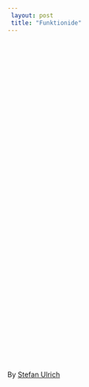 ```yaml
---
 layout: post
 title: "Funktionide"
---
```


<p><object height="264" width="470"><param name="allowfullscreen" value="true" /><param name="allowscriptaccess" value="always" /><param name="movie" value="http://vimeo.com/moogaloop.swf?clip_id=5421831&server=vimeo.com&show_title=1&show_byline=1&show_portrait=0&color=00ADEF&fullscreen=1" /><embed allowfullscreen="true" type="application/x-shockwave-flash" src="http://vimeo.com/moogaloop.swf?clip_id=5421831&server=vimeo.com&show_title=1&show_byline=1&show_portrait=0&color=00ADEF&fullscreen=1" allowscriptaccess="always" height="264" width="470"></embed></object></p>  <p><object height="376" width="470"><param name="allowfullscreen" value="true" /><param name="allowscriptaccess" value="always" /><param name="movie" value="http://vimeo.com/moogaloop.swf?clip_id=6960510&server=vimeo.com&show_title=1&show_byline=1&show_portrait=0&color=00ADEF&fullscreen=1" /><embed allowfullscreen="true" type="application/x-shockwave-flash" src="http://vimeo.com/moogaloop.swf?clip_id=6960510&server=vimeo.com&show_title=1&show_byline=1&show_portrait=0&color=00ADEF&fullscreen=1" allowscriptaccess="always" height="376" width="470"></embed></object></p>  <p>By <a href="http://www.eltopo.de/">Stefan Ulrich</a></p>
